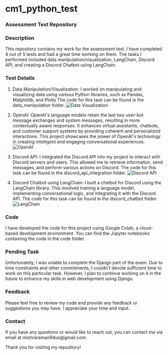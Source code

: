 # cm1_python_test

<h3> Assessment Test Repository </h3>
<h3> Description </h3>

This repository contains my work for the assessment test. I have completed 4 out of 5 tests and had a great time working on them. The tasks I performed included data manipulation/visualization, LangChain, Discord API, and creating a Discord Chatbot using LangChain.

<h3> Test Details </h3>

1. Data Manipulation/Visualization: I worked on manipulating and visualizing data using various Python libraries, such as Pandas, Matplotlib, and Plotly The code for this task can be found in the data_manipulation folder.
![Data Visualization](https://github.com/mishra-raman/cm1_python_test/assets/109490354/a84ef16e-cbf3-44f2-9fa3-b93a4d30555d)


2. OpenAI: OpenAI's language models retain the last two user-bot message exchanges and system messages, resulting in more contextually aware responses. It enhances virtual assistants, chatbots, and customer support systems by providing coherent and personalized interactions. This project showcases the power of OpenAI's technology in creating intelligent and engaging conversational experiences.
![OpenAI](https://github.com/mishra-raman/cm1_python_test/assets/109490354/8a5b0a25-92c0-485e-9978-b8ed9d309b00)


3. Discord API: I integrated the Discord API into my project to interact with Discord servers and users. This allowed me to retrieve information, send messages, and perform various actions on Discord. The code for this task can be found in the discord_api_integration folder.
![Discord API](https://github.com/mishra-raman/cm1_python_test/assets/109490354/ea030782-250b-4f4f-b643-3ee59b482e73)


4. Discord Chatbot using LangChain: I built a chatbot for Discord using the LangChain library. This involved training a language model, implementing conversational logic, and integrating it with the Discord API. The code for this task can be found in the discord_chatbot folder.
![LangChain](https://github.com/mishra-raman/cm1_python_test/assets/109490354/d4de5a6a-aa5a-40a0-bedc-af8ba8130617)


<h3> Code </h3>
I have developed the code for this project using Google Colab, a cloud-based development environment. You can find the Jupyter notebooks containing the code in the code folder.

<h3> Pending Task </h3>
Unfortunately, I was unable to complete the Django part of the exam. Due to time constraints and other commitments, I couldn't devote sufficient time to work on this particular task. However, I plan to continue working on it in the future to enhance my skills in web development using Django.

<h3> Feedback </h3>
Please feel free to review my code and provide any feedback or suggestions you may have. I appreciate your time and input.

<h3> Contact </h3>
If you have any questions or would like to reach out, you can contact me via email at mishraraman94us@gmail.com.

Thank you for visiting my repository!
